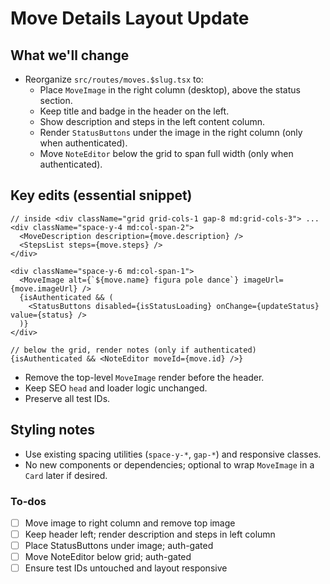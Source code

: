 <!-- 587aea14-0eaf-4930-8d75-238195803609 c2165cde-2264-40ad-8679-1cc2ad079238 -->
# Move Details Layout Update

## What we'll change

- Reorganize `src/routes/moves.$slug.tsx` to:
  - Place `MoveImage` in the right column (desktop), above the status section.
  - Keep title and badge in the header on the left.
  - Show description and steps in the left content column.
  - Render `StatusButtons` under the image in the right column (only when authenticated).
  - Move `NoteEditor` below the grid to span full width (only when authenticated).

## Key edits (essential snippet)

```startLine:endLine:src/routes/moves.$slug.tsx
// inside <div className="grid grid-cols-1 gap-8 md:grid-cols-3"> ...
<div className="space-y-4 md:col-span-2">
  <MoveDescription description={move.description} />
  <StepsList steps={move.steps} />
</div>

<div className="space-y-6 md:col-span-1">
  <MoveImage alt={`${move.name} figura pole dance`} imageUrl={move.imageUrl} />
  {isAuthenticated && (
    <StatusButtons disabled={isStatusLoading} onChange={updateStatus} value={status} />
  )}
</div>
```
```startLine:endLine:src/routes/moves.$slug.tsx
// below the grid, render notes (only if authenticated)
{isAuthenticated && <NoteEditor moveId={move.id} />}
```

- Remove the top-level `MoveImage` render before the header.
- Keep SEO `head` and loader logic unchanged.
- Preserve all test IDs.

## Styling notes

- Use existing spacing utilities (`space-y-*`, `gap-*`) and responsive classes.
- No new components or dependencies; optional to wrap `MoveImage` in a `Card` later if desired.

### To-dos

- [ ] Move image to right column and remove top image
- [ ] Keep header left; render description and steps in left column
- [ ] Place StatusButtons under image; auth-gated
- [ ] Move NoteEditor below grid; auth-gated
- [ ] Ensure test IDs untouched and layout responsive